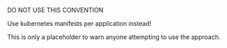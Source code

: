 DO NOT USE THIS CONVENTION

Use kubernetes manifests per application instead!

This is only a placeholder to warn anyone attempting to use the approach.